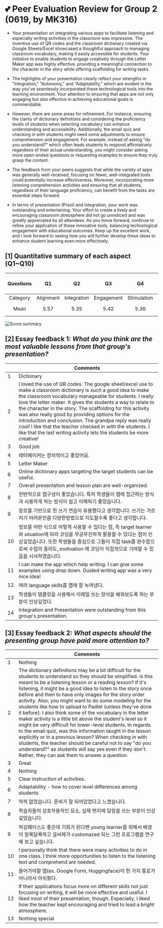 # 💕 Peer Evaluation Review for Group 2 (0619, by MK316)

+ Your presentation on integrating various apps to facilitate listening and especially writing activities in the classroom was impressive. The inventive use of QR codes and the classroom dictionary created via Google Sheets/Excel showcased a thoughtful approach to managing classroom vocabulary, making it easily accessible for students. Your initiative to enable students to engage creatively through the Letter Maker app was highly effective, providing a meaningful connection to the character in the story while offering scaffolding for writing tasks.

+ The highlights of your presentation clearly reflect your strengths in "Integration," "Autonomy," and "Adaptability," which are evident in the way you've seamlessly incorporated these technological tools into the learning environment. Your attention to ensuring that apps are not only engaging but also effective in achieving educational goals is commendable.

+ However, there are some areas for refinement. For instance, ensuring the clarity of dictionary definitions and considering the proficiency levels of students when selecting vocabulary can enhance understanding and accessibility. Additionally, the email quiz and checking in with students might need some adjustments to ensure comprehension and engagement. For example, instead of asking "do you understand?" which often leads students to respond affirmatively regardless of their actual understanding, you might consider asking more open-ended questions or requesting examples to ensure they truly grasp the content.

+ The feedback from your peers suggests that while the variety of apps was generally well-received, focusing on fewer, well-integrated tools could potentially increase effectiveness. Moreover, incorporating more listening comprehension activities and ensuring that all students, regardless of their language proficiency, can benefit from the tasks are essential steps forward.

+ In terms of presentation (Prezi) and integration, your work was outstanding and entertaining. Your effort to create a lively and encouraging classroom atmosphere did not go unnoticed and was greatly appreciated by all attendees. As you move forward, continue to refine your application of these innovative tools, balancing technological engagement with educational outcomes. Keep up the excellent work, and I look forward to seeing how you will further develop these ideas to enhance student learning even more effectively.

## [1] Quantitative summary of each aspect (Q1~Q10)

|Questions|Q1|Q2|Q3|Q4|Q5|Q6|Q7|Q8|Q9|Q10|Total mean (SD)|
|:--:|:--:|:--:|:--:|:--:|:--:|:--:|:--:|:--:|:--:|:--:|:--:|
|Category|Alignment|Integration|Engagement|Stimulation|Support|Accessibility|Integration|Autonomy|Adaptability|Presenation||
|Mean|5.57|5.35|5.42|5.36|5.57|5.64|5.71|5.5|5.0|5.64|**5.48** (0.48)|

![Score summary](https://github.com/MK316/Spring2024/blob/main/DLTESOL/data/G2-score.png)

## [2] Essay feedback 1: _What do you think are the most valuable lessons from that group's presentation?_

||Comments|
|--|--|
|1|Dictionary|
|2|I loved the use of QR codes. The google sheet/excel use to make a classroom dictionary is such a good idea to make the classroom vocabulary manageable for students. I really love the letter maker. It gives the students a way to relate to the character in the story. The scaffolding for this activity was also really good by providing options for the introduction and conclusion. The grandpa reply was really cool! I like that the teacher checked in with the students. I like that the last writing activity lets the students be more creative!
|3|Good job|
|4|레터메이커는 창의적이고 좋았어요.|
|5|Letter Maker|
|6|Online dictionary apps targeting the target students can be useful.|
|7|Overall presentation and lesson plan are well-organized.|
|8|전반적으로 앱구성이 좋았습니다. 특히 학생들이 앱에 접근하는 방식과 사용하게 하는 방식이 쉽고 이해하기 좋았습니다.|
|9|장르를 기반으로 한 쓰기 연습이 유용했다고 생각합니다. 쓰기는 가르치기 어려운만큼 다양한방법으로 지도할수록 좋다고 생각합니다.|
|10|정보를 어떤 식으로 어떻게 사용할 수 있다는 점, 즉 target learner와 situation에 따라 코딩을 무궁무진하게 활용할 수 있다는 점이 인상깊었습니다. 또한 학생들을 중심으로 그들이 직접 task를 완수함으로써 수업의 흥미도, motivation 에 코딩이 직접적으로 기여할 수 있음을 시사하였습니다.|
|11|I can make the app which help writing. I can give some examples using drop down. Guided writing app was a very nice idea!|
|12|여러 language skills를 앱에 잘 녹여냈다.|
|13|학생들이 템플릿을 사용해서 이메일 쓰는 양식을 배워보도록 하는 부분이 인상깊었다.|
|14|Integration and Presentation were outstanding from this group's presentation.| 

## [3] Essay feedback 2: _What aspects should the presenting group have paid more attention to?_

||Comments|
|--|--|
|1|Nothing|
|2| The dictionary definitions may be a bit difficult for the students to understand so they should be simplified. Is this meant to be a listening lesson or a reading lesson? If it's listening, it might be a good idea to listen to the story once before and then to have only images for the story order activity. Also, you might want to do some modeling for the students like how to upload to Padlet (unless they've done it before). I also think some of the vocabulary in the letter maker activity is a little bit above the student's level so it might be very difficult for lower-level students. In regards to the email quiz, was this information taught in the lesson explicitly or in a previous lesson? When checking in with students, the teacher should be careful not to say "do you understand?" as students will say yes even if they don't. Rather, they can ask them to answer a question.|
|3| Great|
|4| Nothing|
|5| Clear instruction of activities.|
|6| Adaptability - how to cover level differences among students|
|7| 딱히 없었습니다. 준비가 잘 되어있었다고 느꼈습니다.|
|8| 학습자들의 상호작용적인 요소, 실제 편지에 답장을 쓰는 부분이 인상깊었습니다.|
|9| 허깅페이스도 좋은데 기회가 된다면 young learner를 위해서 배경이 알록달록하고 글씨체가 customazed 되는 그런 프로그램을 연구해 보고 싶습니다.|
|10| I personally think that there were many activities to do in one class. I think more opportunities to listen to the listening text and comprehend are needed.
|11| 들어가야할 앱(ex. Google Form, Huggingface)이 한 가지 통로가 아니라서 아쉬웠다.|
|12| If their applications focus more on different skills not just focusing on writing, it will be more effective and useful. I liked most of their presentation, though. Especially, I liked how the teacher kept encouraging and tried to lead a bright atmosphere.|
|13| Nothing special|
